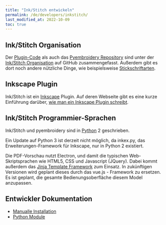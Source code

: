 ```yaml
---
title: "Ink/Stitch entwickeln"
permalink: /de/developers/inkstitch/
last_modified_at: 2022-10-09
toc: true
---
```

## Ink/Stitch Organisation

Der [Plugin-Code](https://github.com/inkstitch/inkstitch) als auch das [Pyembroidery Repository](https://github.com/inkstitch/pyembroidery) sind unter der [Ink/Stitch Organisation](https://github.com/inkstitch/) auf GitHub zusammengefasst. Außerdem gibt es dort noch andere nützliche Dinge, wie beispielsweise [Stickschriftarten](https://github.com/inkstitch/embroidery-fonts).

## Inkscape Plugin

Ink/Stitch ist ein [Inkscape](https://inkscape.org/) Plugin. Auf deren Webseite gibt es eine kurze Einführung darüber, [wie man ein Inkscape Plugin schreibt](https://inkscape.org/en/develop/extensions/).

## Ink/Stitch Programmier-Sprachen

Ink/Stitch und pyembroidery sind in [Python](https://www.python.org/) 2 geschrieben.

Ein Update auf Python 3 ist derzeit nicht möglich, da inkex.py, das Erweiterungen-Framework für Inkscape, nur in Python 2 existiert.

Die PDF-Vorschau nutzt Electron, und damit die typischen Web-Skriptsprachen wie HTML5, CSS und Javascript (JQuery). Dabei kommt außerdem das [Jinja Template Framework](http://jinja.pocoo.org/) zum Einsatz. In zukünftigen Versionen wird geplant dieses durch das vue.js - Framework zu ersetzen. Es ist geplant, die gesamte Bedienungsoberfläche diesem Model anzupassen.

## Entwickler Dokumentation

* [Manualle Installation](/de/developers/inkstitch/manual-setup/)
* [Python Module](/de/developers/inkstitch/python-modules/)
